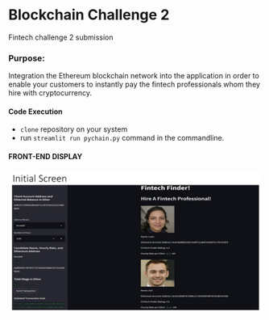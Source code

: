 # Blockchain Challenge 2

Fintech challenge 2 submission 

### Purpose: 
Integration the Ethereum blockchain network into the application in order to enable your customers to instantly pay the fintech professionals whom they hire with cryptocurrency.


#### Code Execution

- `clone` repository on your system
- run `streamlit run pychain.py` command in the commandline. 

#### FRONT-END DISPLAY

![Screenshot1](Images\screen_shots\Slide1.JPG)
